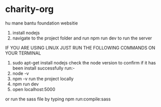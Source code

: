 # charity-org
hu mane bantu foundation websitie
 
1) install nodejs
2) navigate to the  project folder and run npm run dev to run the server

IF YOU ARE USING LINUX JUST RUN THE FOLLOWING COMMANDS ON YOUR TERMINAL

1) sudo apt-get install nodejs
check the node version to confirm if it has been install successfully run:-
4) node -v 
5) npm -v
run the project locally
6) npm run dev 
7) open localhost:5000

or run the sass file by typing
npm run:compile:sass
